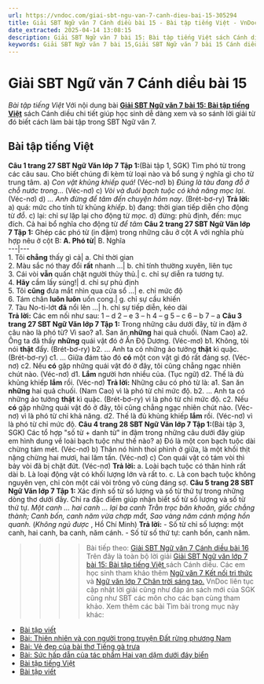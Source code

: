 ```yaml
---
url: https://vndoc.com/giai-sbt-ngu-van-7-canh-dieu-bai-15-305294
title: Giải SBT Ngữ văn 7 Cánh diều bài 15 - Bài tập tiếng Việt - VnDoc.com
date_extracted: 2025-04-14 13:08:15
description: Giải SBT Ngữ văn 7 bài 15: Bài tập tiếng Việt sách Cánh diều có đáp án chi tiết cho các bạn cùng tham khảo.
keywords: Giải SBT Ngữ văn 7 bài 15,Giải SBT Ngữ văn 7 bài 15 Cánh diều,Giải sách bài tập Ngữ văn CD lớp 7,Ngữ văn lớp 7 Cánh diều,giải bài tập ngữ văn lớp 7,bài Bài tập tiếng Việt,ôn tập ngữ văn 7,trắc nghiệm ngữ văn 7 CD
---
```


# Giải SBT Ngữ văn 7 Cánh diều bài 15
 _Bài tập tiếng Việt_
Với nội dung bài [**Giải SBT Ngữ văn 7 bài 15: Bài tập tiếng Việt**](<https://vndoc.com/giai-sbt-ngu-van-7-canh-dieu-bai-15-305294>) sách Cánh diều chi tiết giúp học sinh dễ dàng xem và so sánh lời giải từ đó biết cách làm bài tập trong SBT Ngữ văn 7.
## Bài tập tiếng Việt
**Câu 1 trang 27 SBT Ngữ Văn lớp 7 Tập 1:**\(Bài tập 1, SGK\) Tìm phó từ trong các câu sau. Cho biết chúng đi kèm từ loại nào và bổ sung ý nghĩa gì cho từ trung tâm.
a\) _Con vật khủng khiếp quá\!_ \(Véc-nơ\)
b\) _Đúng là tàu đang đỗ ở chỗ nước trong_... \(Véc-nơ\)
c\) _Vòi và đuôi bạch tuộc có khả năng mọc lại_. \(Véc-nơ\)
d\) _... Anh đừng để tâm đến chuyện hôm nay_. \(Brét-bơ-ry\)
**Trả lời:**
a\) quá: mức cho tính từ khủng _khiếp_.
b\) đang: thời gian tiếp diễn cho động từ _đỗ_.
c\) lại: chỉ sự lặp lại cho động từ _mọc._
d\) đừng: phủ định, đến: mục đích. Cả hai bổ nghĩa cho động từ _để tâm_
**Câu 2 trang 27 SBT Ngữ Văn lớp 7 Tập 1:** Ghép các phó từ \(in đậm\) trong những câu ở cột A với nghĩa phù hợp nêu ở cột B:
**A. Phó từ**|  B. Nghĩa  
---|---  
1\. Tôi **chẳng** thấy gì cả| a. Chỉ thời gian  
2\. Màu sắc nó thay đổi **rất** nhanh …| b. chỉ tính thường xuyên, liên tục  
3\. Cái vòi **vẫn** quấn chặt người thủy thủ.| c. chỉ sự diễn ra tương tự.  
4\. **Hãy** cầm lấy súng\!| d. chỉ sự phủ định  
5\. Tôi **cũng** đưa mắt nhìn qua cửa sổ …| e. chỉ mức độ  
6\. Tám chân **luôn luôn** uốn cong.| g. chỉ sự cầu khiến  
7\. Tàu No-ti-lớt **đã** nổi lên …| h. chỉ sự tiếp diễn, kéo dài  
**Trả lời:**
Các em nối như sau:
1 – d
2 – e
3 – h
4 – g
5 – c
6 – b
7 – a
**Câu 3 trang 27 SBT Ngữ Văn lớp 7 Tập 1:** Trong những câu dưới đây, từ in đậm ở câu nào là phó từ? Vì sao?
a1. San ăn **những** hai quả chuối. \(Nam Cao\)
a2. Ông ta đã thấy **những** quái vật đó ở Ấn Độ Dương. \(Véc-mơ\)
b1. Không, tôi nói **thật** đấy. \(Brét-bơ-ry\)
b2. … Anh ta có những ảo tưởng **thật** kì quặc. \(Brét-bơ-ry\)
c1. … Giữa đám tảo đó **có** một con vật gì đó rất đáng sợ. \(Véc-nơ\)
c2. Nếu **có** gặp những quái vật đó ở đây, tôi cũng chẳng ngạc nhiên chút nào. \(Véc-nơ\)
d1. **Lắm** người hơn nhiều của. \(Tục ngữ\)
d2. Thế là đủ khủng khiếp **lắm** rồi. \(Véc-nơ\)
**Trả lời:**
Những câu có phó từ là:
a1. San ăn **những** hai quả chuối. \(Nam Cao\) vì là phó từ chỉ mức độ.
b2. … Anh ta có những ảo tưởng **thật** kì quặc. \(Brét-bơ-ry\) vì là phó từ chỉ mức độ.
c2. Nếu **có** gặp những quái vật đó ở đây, tôi cũng chẳng ngạc nhiên chút nào. \(Véc-nơ\) vì là phó từ chỉ khả năng.
d2. Thế là đủ khủng khiếp **lắm** rồi. \(Véc-nơ\) vì là phó từ chỉ mức độ.
**Câu 4 trang 28 SBT Ngữ Văn lớp 7 Tập 1:**\(Bài tập 3, SGK\) Các tổ hợp "số từ + danh từ" in đậm trong những câu dưới đây giúp em hình dung về loài bạch tuộc như thế nào?
a\) Đó là một con bạch tuộc dài chừng tám mét. \(Véc-nơ\)
b\) Thân nó hình thoi phình ở giữa, là một khối thịt nặng chừng hai mươi, hai lăm tấn. \(Véc-nơ\)
c\) Con quái vật có tám vòi thì bảy vòi đã bị chặt đứt. \(Véc-nơ\)
**Trả lời:**
a. Loài bạch tuộc có thân hình rất dài
b. Là loại động vật có khối lượng lớn và rất to.
c. Là con bạch tuộc không nguyên vẹn, chỉ còn một cái vòi trông vô cùng đáng sợ.
**Câu 5 trang 28 SBT Ngữ Văn lớp 7 Tập 1:** Xác định số từ số lượng và số từ thứ tự trong những dòng thơ dưới đây. Chỉ ra đặc điểm giúp nhận biết số từ số lượng và số từ thứ tự.
_Một canh … hai canh … lại ba canh_
 _Trằn trọc băn khoăn, giấc chẳng thành;_
_Canh bốn, canh năm vừa chợp mắt,_
_Sao vàng năm cánh mộng hồn quanh._
\(_Không ngủ được_ , Hồ Chí Minh\)
**Trả lời:**
\- Số từ chỉ số lượng: một canh, hai canh, ba canh, năm cánh.
\- Số từ số thứ tự: canh bốn, canh năm.
>>>> Bài tiếp theo: [Giải SBT Ngữ văn 7 Cánh diều bài 16](<https://vndoc.com/giai-sbt-ngu-van-7-canh-dieu-bai-16-305299>)
Trên đây là toàn bộ lời giải [Giải SBT Ngữ văn lớp 7 bài 15: Bài tập tiếng Việt ](<https://vndoc.com/giai-sbt-ngu-van-7-canh-dieu-bai-15-305294>)sách Cánh diều. Các em học sinh tham khảo thêm [Ngữ văn 7 Kết nối tri thức ](<https://vndoc.com/ngu-van-7-kntt-tap2>)và [Ngữ văn lớp 7 Chân trời sáng tạo.](<https://vndoc.com/ngu-van-7-ctst-tap2>) VnDoc liên tục cập nhật lời giải cũng như đáp án sách mới của SGK cũng như SBT các môn cho các bạn cùng tham khảo.
Xem thêm các bài Tìm bài trong mục này khác:
  * [Bài tập viết](</giai-sbt-ngu-van-7-canh-dieu-bai-16-305299>)
  * [Bài: Thiên nhiên và con người trong truyện Đất rừng phương Nam](</giai-sbt-ngu-van-7-canh-dieu-bai-17-305302>)
  * [Bài: Vẻ đẹp của bài thơ Tiếng gà trưa](</giai-sbt-ngu-van-7-canh-dieu-bai-18-305306>)
  * [Bài: Sức hấp dẫn của tác phẩm Hai vạn dặm dưới đáy biển](</giai-sbt-ngu-van-7-canh-dieu-bai-19-305308>)
  * [Bài tập tiếng Việt](</giai-sbt-ngu-van-7-canh-dieu-bai-20-305311>)
  * [Bài tập viết](</giai-sbt-ngu-van-7-canh-dieu-bai-21-305365>)

